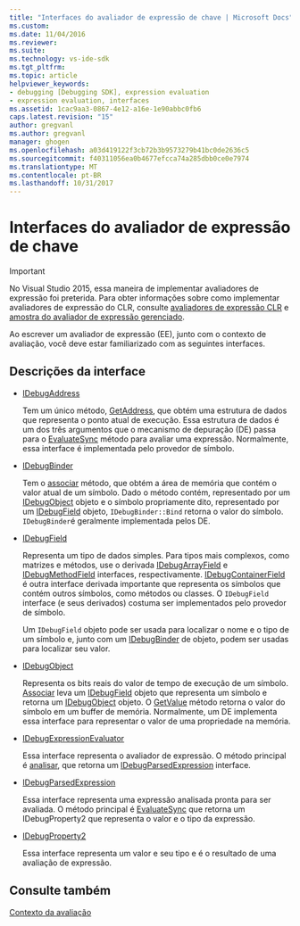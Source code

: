 ```yaml
---
title: "Interfaces do avaliador de expressão de chave | Microsoft Docs"
ms.custom: 
ms.date: 11/04/2016
ms.reviewer: 
ms.suite: 
ms.technology: vs-ide-sdk
ms.tgt_pltfrm: 
ms.topic: article
helpviewer_keywords:
- debugging [Debugging SDK], expression evaluation
- expression evaluation, interfaces
ms.assetid: 1cac9aa3-0867-4e12-a16e-1e90abbc0fb6
caps.latest.revision: "15"
author: gregvanl
ms.author: gregvanl
manager: ghogen
ms.openlocfilehash: a03d419122f3cb72b3b9573279b41bc0de2636c5
ms.sourcegitcommit: f40311056ea0b4677efcca74a285dbb0ce0e7974
ms.translationtype: MT
ms.contentlocale: pt-BR
ms.lasthandoff: 10/31/2017
---
```

# <a name="key-expression-evaluator-interfaces"></a>Interfaces do avaliador de expressão de chave
> [!IMPORTANT]
>  No Visual Studio 2015, essa maneira de implementar avaliadores de expressão foi preterida. Para obter informações sobre como implementar avaliadores de expressão do CLR, consulte [avaliadores de expressão CLR](https://github.com/Microsoft/ConcordExtensibilitySamples/wiki/CLR-Expression-Evaluators) e [amostra do avaliador de expressão gerenciado](https://github.com/Microsoft/ConcordExtensibilitySamples/wiki/Managed-Expression-Evaluator-Sample).  
  
 Ao escrever um avaliador de expressão (EE), junto com o contexto de avaliação, você deve estar familiarizado com as seguintes interfaces.  
  
## <a name="interface-descriptions"></a>Descrições da interface  
  
-   [IDebugAddress](../../extensibility/debugger/reference/idebugaddress.md)  
  
     Tem um único método, [GetAddress](../../extensibility/debugger/reference/idebugaddress-getaddress.md), que obtém uma estrutura de dados que representa o ponto atual de execução. Essa estrutura de dados é um dos três argumentos que o mecanismo de depuração (DE) passa para o [EvaluateSync](../../extensibility/debugger/reference/idebugparsedexpression-evaluatesync.md) método para avaliar uma expressão. Normalmente, essa interface é implementada pelo provedor de símbolo.  
  
-   [IDebugBinder](../../extensibility/debugger/reference/idebugbinder.md)  
  
     Tem o [associar](../../extensibility/debugger/reference/idebugbinder-bind.md) método, que obtém a área de memória que contém o valor atual de um símbolo. Dado o método contém, representado por um [IDebugObject](../../extensibility/debugger/reference/idebugobject.md) objeto e o símbolo propriamente dito, representado por um [IDebugField](../../extensibility/debugger/reference/idebugfield.md) objeto, `IDebugBinder::Bind` retorna o valor do símbolo. `IDebugBinder`é geralmente implementada pelos DE.  
  
-   [IDebugField](../../extensibility/debugger/reference/idebugfield.md)  
  
     Representa um tipo de dados simples. Para tipos mais complexos, como matrizes e métodos, use o derivada [IDebugArrayField](../../extensibility/debugger/reference/idebugarrayfield.md) e [IDebugMethodField](../../extensibility/debugger/reference/idebugmethodfield.md) interfaces, respectivamente. [IDebugContainerField](../../extensibility/debugger/reference/idebugcontainerfield.md) é outra interface derivada importante que representa os símbolos que contém outros símbolos, como métodos ou classes. O `IDebugField` interface (e seus derivados) costuma ser implementados pelo provedor de símbolo.  
  
     Um `IDebugField` objeto pode ser usada para localizar o nome e o tipo de um símbolo e, junto com um [IDebugBinder](../../extensibility/debugger/reference/idebugbinder.md) de objeto, podem ser usadas para localizar seu valor.  
  
-   [IDebugObject](../../extensibility/debugger/reference/idebugobject.md)  
  
     Representa os bits reais do valor de tempo de execução de um símbolo. [Associar](../../extensibility/debugger/reference/idebugbinder-bind.md) leva um [IDebugField](../../extensibility/debugger/reference/idebugfield.md) objeto que representa um símbolo e retorna um [IDebugObject](../../extensibility/debugger/reference/idebugobject.md) objeto. O [GetValue](../../extensibility/debugger/reference/idebugobject-getvalue.md) método retorna o valor do símbolo em um buffer de memória. Normalmente, um DE implementa essa interface para representar o valor de uma propriedade na memória.  
  
-   [IDebugExpressionEvaluator](../../extensibility/debugger/reference/idebugexpressionevaluator.md)  
  
     Essa interface representa o avaliador de expressão. O método principal é [analisar](../../extensibility/debugger/reference/idebugexpressionevaluator-parse.md), que retorna um [IDebugParsedExpression](../../extensibility/debugger/reference/idebugparsedexpression.md) interface.  
  
-   [IDebugParsedExpression](../../extensibility/debugger/reference/idebugparsedexpression.md)  
  
     Essa interface representa uma expressão analisada pronta para ser avaliada. O método principal é [EvaluateSync](../../extensibility/debugger/reference/idebugparsedexpression-evaluatesync.md) que retorna um IDebugProperty2 que representa o valor e o tipo da expressão.  
  
-   [IDebugProperty2](../../extensibility/debugger/reference/idebugproperty2.md)  
  
     Essa interface representa um valor e seu tipo e é o resultado de uma avaliação de expressão.  
  
## <a name="see-also"></a>Consulte também  
 [Contexto da avaliação](../../extensibility/debugger/evaluation-context.md)